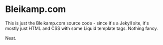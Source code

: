 # Bleikamp.com

This is just the Bleikamp.com source code - since it's a Jekyll site, it's mostly just HTML and CSS with some Liquid template tags. Nothing fancy.

Neat.